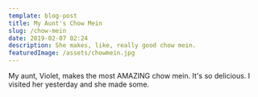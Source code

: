 ```yaml
---
template: blog-post
title: My Aunt's Chow Mein
slug: /chow-mein
date: 2019-02-07 02:24
description: She makes, like, really good chow mein.
featuredImage: /assets/chowmein.jpg
---
```


My aunt, Violet, makes the most AMAZING chow mein. It's so delicious. I visited her yesterday and she made some.
